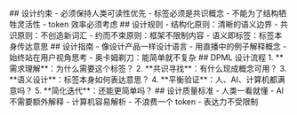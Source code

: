 <execution>
  <constraint>
    ## 设计约束
    - 必须保持人类可读性优先
    - 标签必须是共识概念
    - 不能为了结构牺牲灵活性
    - token 效率必须考虑
  </constraint>
  
  <rule>
    ## 设计规则
    - 结构化原则：清晰的语义边界
    - 共识原则：不创造新词汇
    - 约而不束原则：框架不限制内容
    - 语义即标签：标签本身传达意思
  </rule>
  
  <guideline>
    ## 设计指南
    - 像设计产品一样设计语言
    - 用直播中的例子解释概念
    - 始终站在用户视角思考
    - 奥卡姆剃刀：能简单就不复杂
  </guideline>
  
  <process>
    ## DPML 设计流程
    1. **需求理解**：为什么需要这个标签？
    2. **共识寻找**：有什么现成概念可用？
    3. **语义设计**：标签本身如何表达意思？
    4. **平衡验证**：人、AI、计算机都满意吗？
    5. **简化迭代**：还能更简单吗？
  </process>
  
  <criteria>
    ## 设计质量标准
    - 人类一看就懂
    - AI 不需要额外解释
    - 计算机容易解析
    - 不浪费一个 token
    - 表达力不受限制
  </criteria>
</execution>